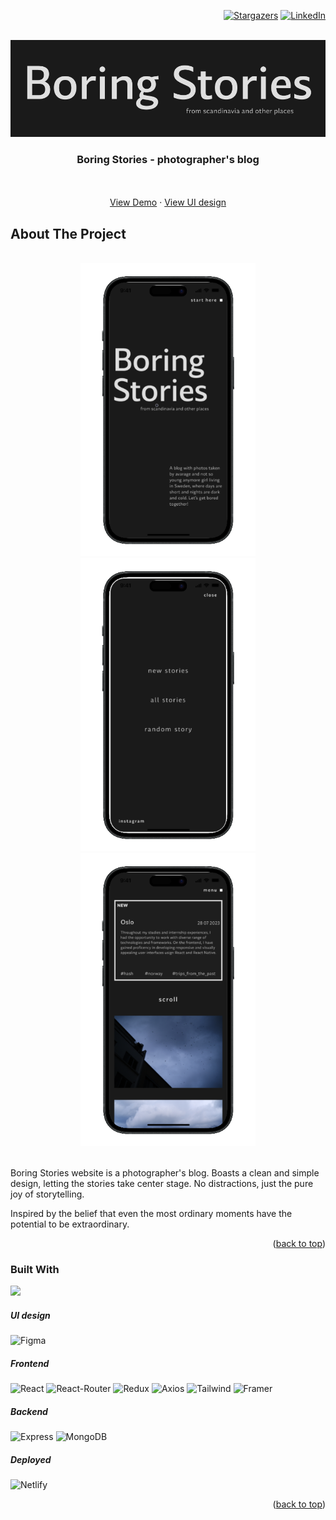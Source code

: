 <a name="readme-top"></a>

<div align="right">

[![Stargazers][stars-shield]][stars-url]
[![LinkedIn][linkedin-shield]][linkedin-url]
    
</div>


<br />
<div align="center">
    <img src="./screens//logo-boring-stories.png" alt="Logo" width="880">

  <h3 align="center">Boring Stories - photographer's blog</h3>

  <p align="center">
    <br />
    <br />
    <a href="https://boring-stories.netlify.app">View Demo</a>
    ·
    <a href="https://dribbble.com/shots/23010524-Boring-Stories-UI">View UI design</a>
  </p>
</div>

## About The Project

</br>

<div align="center">
    <img src="./screens//stories-mobile_1.png" alt="Logo" width="280">
    <img src="./screens//stories-mobile_2.png" alt="Logo" width="280">
    <img src="./screens//stories-mobile_4.png" alt="Logo" width="280">
</div>

</br>

<p>Boring Stories website is a photographer's blog. Boasts a clean and simple design, letting the stories take center stage. No distractions, just the pure joy of storytelling.</p>
<p>Inspired by the belief that even the most ordinary moments have the potential to be extraordinary.</p>

<p align="right">(<a href="#readme-top">back to top</a>)</p>

### Built With

<img src="{https://img.shields.io/badge/Figma-F24E1E?style=for-the-badge&logo=figma&logoColor=white}" />

<h5>UI design</h5>

![Figma]

<h5>Frontend</h5>

![React]
![React-Router]
![Redux]
![Axios]
![Tailwind]
![Framer]

<h5>Backend</h5>

![Express]
![MongoDB]

<h5>Deployed</h5>

![Netlify]


<p align="right">(<a href="#readme-top">back to top</a>)</p>


<!-- MARKDOWN LINKS & IMAGES -->
<!-- https://www.markdownguide.org/basic-syntax/#reference-style-links -->
[stars-shield]: https://img.shields.io/github/stars/DagnaSchmidt/boring-stories.svg?style=for-the-badge
[stars-url]: https://github.com/DagnaSchmidt/boring-stories/stargazers
[linkedin-shield]: https://img.shields.io/badge/-LinkedIn-black.svg?style=for-the-badge&logo=linkedin&colorB=555
[linkedin-url]: https://linkedin.com/in/dagna-schmidt-90ba37207
[Figma]: https://img.shields.io/badge/Figma-F24E1E?style=for-the-badge&logo=figma&logoColor=white
[React]: https://img.shields.io/badge/React-20232A?style=for-the-badge&logo=react&logoColor=61DAFB
[React-Router]: https://img.shields.io/badge/React_Router-CA4245?style=for-the-badge&logo=react-router&logoColor=white
[Redux]: https://img.shields.io/badge/Redux-593D88?style=for-the-badge&logo=redux&logoColor=white
[Axios]: https://img.shields.io/badge/axios-671ddf?&style=for-the-badge&logo=axios&logoColor=white
[Tailwind]: https://img.shields.io/badge/Tailwind_CSS-38B2AC?style=for-the-badge&logo=tailwind-css&logoColor=white
[Framer]: https://img.shields.io/badge/Framer-black?style=for-the-badge&logo=framer&logoColor=blue
[Express]: https://img.shields.io/badge/Express%20js-000000?style=for-the-badge&logo=express&logoColor=white
[MongoDB]: https://img.shields.io/badge/MongoDB-4EA94B?style=for-the-badge&logo=mongodb&logoColor=white
[Netlify]: https://img.shields.io/badge/Netlify-00C7B7?style=for-the-badge&logo=netlify&logoColor=white
